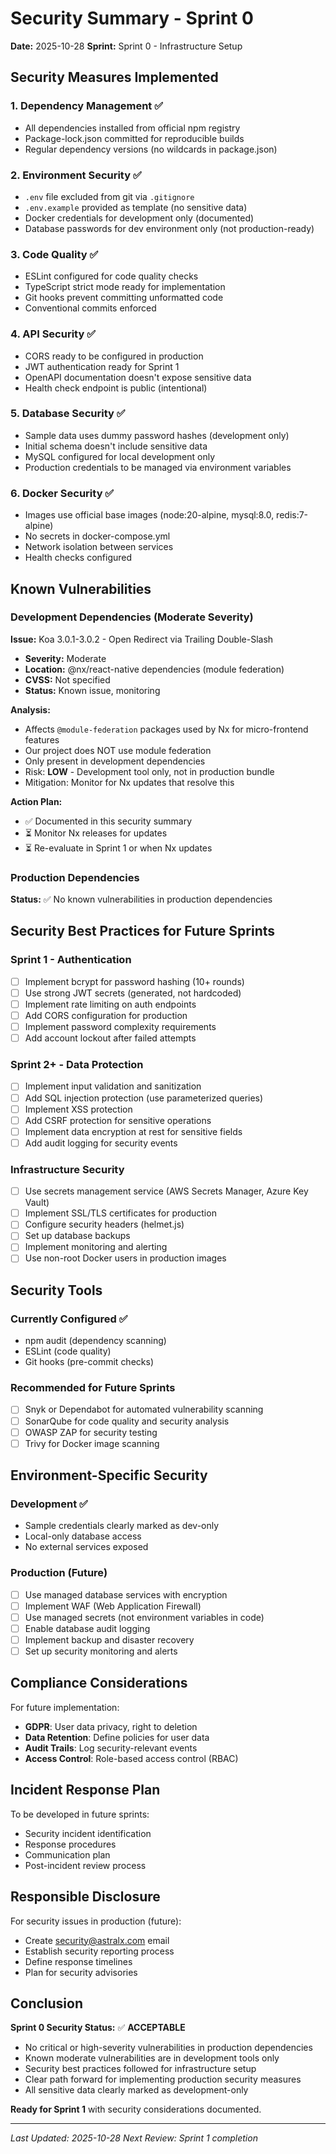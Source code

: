 # Security Summary - Sprint 0

**Date:** 2025-10-28
**Sprint:** Sprint 0 - Infrastructure Setup

## Security Measures Implemented

### 1. Dependency Management ✅

- All dependencies installed from official npm registry
- Package-lock.json committed for reproducible builds
- Regular dependency versions (no wildcards in package.json)

### 2. Environment Security ✅

- `.env` file excluded from git via `.gitignore`
- `.env.example` provided as template (no sensitive data)
- Docker credentials for development only (documented)
- Database passwords for dev environment only (not production-ready)

### 3. Code Quality ✅

- ESLint configured for code quality checks
- TypeScript strict mode ready for implementation
- Git hooks prevent committing unformatted code
- Conventional commits enforced

### 4. API Security ✅

- CORS ready to be configured in production
- JWT authentication ready for Sprint 1
- OpenAPI documentation doesn't expose sensitive data
- Health check endpoint is public (intentional)

### 5. Database Security ✅

- Sample data uses dummy password hashes (development only)
- Initial schema doesn't include sensitive data
- MySQL configured for local development only
- Production credentials to be managed via environment variables

### 6. Docker Security ✅

- Images use official base images (node:20-alpine, mysql:8.0, redis:7-alpine)
- No secrets in docker-compose.yml
- Network isolation between services
- Health checks configured

## Known Vulnerabilities

### Development Dependencies (Moderate Severity)

**Issue:** Koa 3.0.1-3.0.2 - Open Redirect via Trailing Double-Slash

- **Severity:** Moderate
- **Location:** @nx/react-native dependencies (module federation)
- **CVSS:** Not specified
- **Status:** Known issue, monitoring

**Analysis:**

- Affects `@module-federation` packages used by Nx for micro-frontend features
- Our project does NOT use module federation
- Only present in development dependencies
- Risk: **LOW** - Development tool only, not in production bundle
- Mitigation: Monitor for Nx updates that resolve this

**Action Plan:**

- ✅ Documented in this security summary
- ⏳ Monitor Nx releases for updates
- ⏳ Re-evaluate in Sprint 1 or when Nx updates

### Production Dependencies

**Status:** ✅ No known vulnerabilities in production dependencies

## Security Best Practices for Future Sprints

### Sprint 1 - Authentication

- [ ] Implement bcrypt for password hashing (10+ rounds)
- [ ] Use strong JWT secrets (generated, not hardcoded)
- [ ] Implement rate limiting on auth endpoints
- [ ] Add CORS configuration for production
- [ ] Implement password complexity requirements
- [ ] Add account lockout after failed attempts

### Sprint 2+ - Data Protection

- [ ] Implement input validation and sanitization
- [ ] Add SQL injection protection (use parameterized queries)
- [ ] Implement XSS protection
- [ ] Add CSRF protection for sensitive operations
- [ ] Implement data encryption at rest for sensitive fields
- [ ] Add audit logging for security events

### Infrastructure Security

- [ ] Use secrets management service (AWS Secrets Manager, Azure Key Vault)
- [ ] Implement SSL/TLS certificates for production
- [ ] Configure security headers (helmet.js)
- [ ] Set up database backups
- [ ] Implement monitoring and alerting
- [ ] Use non-root Docker users in production images

## Security Tools

### Currently Configured ✅

- npm audit (dependency scanning)
- ESLint (code quality)
- Git hooks (pre-commit checks)

### Recommended for Future Sprints

- [ ] Snyk or Dependabot for automated vulnerability scanning
- [ ] SonarQube for code quality and security analysis
- [ ] OWASP ZAP for security testing
- [ ] Trivy for Docker image scanning

## Environment-Specific Security

### Development ✅

- Sample credentials clearly marked as dev-only
- Local-only database access
- No external services exposed

### Production (Future)

- [ ] Use managed database services with encryption
- [ ] Implement WAF (Web Application Firewall)
- [ ] Use managed secrets (not environment variables in code)
- [ ] Enable database audit logging
- [ ] Implement backup and disaster recovery
- [ ] Set up security monitoring and alerts

## Compliance Considerations

For future implementation:

- **GDPR**: User data privacy, right to deletion
- **Data Retention**: Define policies for user data
- **Audit Trails**: Log security-relevant events
- **Access Control**: Role-based access control (RBAC)

## Incident Response Plan

To be developed in future sprints:

- Security incident identification
- Response procedures
- Communication plan
- Post-incident review process

## Responsible Disclosure

For security issues in production (future):

- Create security@astralx.com email
- Establish security reporting process
- Define response timelines
- Plan for security advisories

## Conclusion

**Sprint 0 Security Status:** ✅ **ACCEPTABLE**

- No critical or high-severity vulnerabilities in production dependencies
- Known moderate vulnerabilities are in development tools only
- Security best practices followed for infrastructure setup
- Clear path forward for implementing production security measures
- All sensitive data clearly marked as development-only

**Ready for Sprint 1** with security considerations documented.

---

_Last Updated: 2025-10-28_
_Next Review: Sprint 1 completion_
